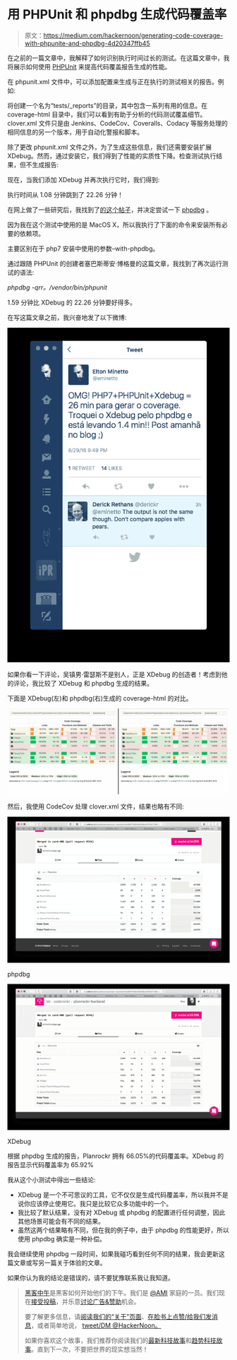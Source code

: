 # 用 PHPUnit 和 phpdbg 生成代码覆盖率

> 原文：<https://medium.com/hackernoon/generating-code-coverage-with-phpunite-and-phpdbg-4d20347ffb45>

在之前的一篇文章中，我解释了如何识别执行时间过长的测试。在这篇文章中，我将展示如何使用 [PHPUnit](https://hackernoon.com/tagged/phpunit) 来提高代码覆盖报告生成的性能。

在 phpunit.xml 文件中，可以添加配置来生成与正在执行的测试相关的报告。例如:

将创建一个名为“tests/_reports”的目录，其中包含一系列有用的信息。在 coverage-html 目录中，我们可以看到有助于分析的代码测试覆盖细节。clover.xml 文件只是由 Jenkins、CodeCov、Coveralls、Codacy 等服务处理的相同信息的另一个版本，用于自动化警报和脚本。

除了更改 phpunit.xml 文件之外，为了生成这些信息，我们还需要安装扩展 XDebug。然而，通过安装它，我们得到了性能的实质性下降。检查测试执行结果，但不生成报告:

现在，当我们添加 XDebug 并再次执行它时，我们得到:

执行时间从 1.08 分钟跳到了 22.26 分钟！

在网上做了一些研究后，我找到了[的这个帖子](http://blog.remirepo.net/post/2015/11/09/PHPUnit-code-coverage-benchmark)，并决定尝试一下 [phpdbg](https://hackernoon.com/tagged/phpdbg) 。

因为我在这个测试中使用的是 MacOS X，所以我执行了下面的命令来安装所有必要的依赖项。

主要区别在于 php7 安装中使用的参数–with-phpdbg。

通过跟随 PHPUnit 的创建者塞巴斯蒂安·博格曼的这篇文章，我找到了再次运行测试的语法:

*phpdbg -qrr。/vendor/bin/phpunit*

1.59 分钟比 XDebug 的 22.26 分钟要好得多。

在写这篇文章之前，我兴奋地发了以下微博:

![](img/17dc243fa6ff34fda42b7c51bad0a7cf.png)

如果你看一下评论，吴镇男·雷瑟斯不是别人，正是 XDebug 的创造者！考虑到他的评论，我比较了 XDebug 和 phpdbg 生成的结果。

下面是 XDebug(左)和 phpdbg(右)生成的 coverage-html 的对比。

![](img/61d6fd3134c7f72bef867706f430e408.png)

然后，我使用 CodeCov 处理 clover.xml 文件，结果也略有不同:

![](img/bfb85fd9ecec7adcf64698265bc8bfde.png)

phpdbg

![](img/99972b80c87582fbe65bf7b21eb3798a.png)

XDebug

根据 phpdbg 生成的报告，Planrockr 拥有 66.05%的代码覆盖率。XDebug 的报告显示代码覆盖率为 65.92%

我从这个小测试中得出一些结论:

*   XDebug 是一个不可思议的工具，它不仅仅是生成代码覆盖率，所以我并不是说你应该停止使用它。我只是比较它众多功能中的一个。
*   我比较了默认结果，没有对 XDebug 或 phpdbg 的配置进行任何调整，因此其他场景可能会有不同的结果。
*   虽然这两个结果略有不同，但在我的例子中，由于 phpdbg 的性能更好，所以使用 phpdbg 确实是一种补偿。

我会继续使用 phpdbg 一段时间，如果我碰巧看到任何不同的结果，我会更新这篇文章或写另一篇关于体验的文章。

如果你认为我的结论是错误的，请不要犹豫联系我让我知道。

> [黑客中午](http://bit.ly/Hackernoon)是黑客如何开始他们的下午。我们是 [@AMI](http://bit.ly/atAMIatAMI) 家庭的一员。我们现在[接受投稿](http://bit.ly/hackernoonsubmission)，并乐意[讨论广告&赞助](mailto:partners@amipublications.com)机会。
> 
> 要了解更多信息，请[阅读我们的“关于”页面](https://goo.gl/4ofytp)、[在脸书上点赞/给我们发消息](http://bit.ly/HackernoonFB)，或者简单地说， [tweet/DM @HackerNoon。](https://goo.gl/k7XYbx)
> 
> 如果你喜欢这个故事，我们推荐你阅读我们的[最新科技故事](http://bit.ly/hackernoonlatestt)和[趋势科技故事](https://hackernoon.com/trending)。直到下一次，不要把世界的现实想当然！